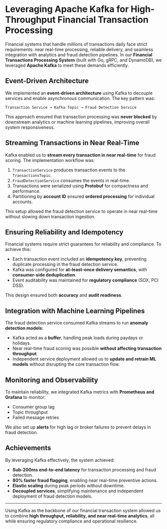 # Leveraging Apache Kafka for High-Throughput Financial Transaction Processing

Financial systems that handle millions of transactions daily face strict requirements: near real-time processing, reliable delivery, and seamless integration with analytics and fraud detection pipelines. In our **Financial Transactions Processing System** (built with Go, gRPC, and DynamoDB), we leveraged **Apache Kafka** to meet these demands efficiently.

## Event-Driven Architecture

We implemented an **event-driven architecture** using Kafka to decouple services and enable asynchronous communication. The key pattern was:

```
Transaction Service → Kafka Topic → Fraud Detection Service
```

This approach ensured that transaction processing was **never blocked** by downstream analytics or machine learning pipelines, improving overall system responsiveness.

## Streaming Transactions in Near Real-Time

Kafka enabled us to **stream every transaction in near real-time** for fraud scoring. The implementation workflow was:

1. `TransactionService` produces transaction events to the `TransactionsTopic`.
2. `FraudDetectionService` consumes the events in real-time.
3. Transactions were serialized using **Protobuf** for compactness and performance.
4. Partitioning by **account ID** ensured **ordered processing** for individual accounts.

This setup allowed the fraud detection service to operate in near real-time without slowing down transaction ingestion.

## Ensuring Reliability and Idempotency

Financial systems require strict guarantees for reliability and compliance. To achieve this:

* Each transaction event included an **idempotency key**, preventing duplicate processing in the fraud detection service.
* Kafka was configured for **at-least-once delivery semantics**, with **consumer-side deduplication**.
* Event auditability was maintained for **regulatory compliance** (SOX, PCI DSS).

This design ensured both **accuracy** and **audit readiness**.

## Integration with Machine Learning Pipelines

The fraud detection service consumed Kafka streams to run **anomaly detection models**:

* Kafka acted as a **buffer**, handling peak loads during paydays or holidays.
* Near real-time fraud scoring was possible **without affecting transaction throughput**.
* Independent service deployment allowed us to **update and retrain ML models** without disrupting the core transaction flow.

## Monitoring and Observability

To maintain reliability, we integrated Kafka metrics with **Prometheus and Grafana** to monitor:

* Consumer group lag
* Topic throughput
* Failed message retries

We also set up **alerts** for high lag or broker failures to prevent delays in fraud detection.

## Achievements

By leveraging Kafka effectively, the system achieved:

* **Sub-200ms end-to-end latency** for transaction processing and fraud detection.
* **80% faster fraud flagging**, enabling near real-time preventive actions.
* **Elastic scaling** during peak periods without downtime.
* **Decoupled services**, simplifying maintenance and independent deployment of fraud detection models.

---

Using Kafka as the backbone of our financial transaction system allowed us to combine **high throughput, reliability, and near real-time analytics**, all while ensuring regulatory compliance and operational resilience.
